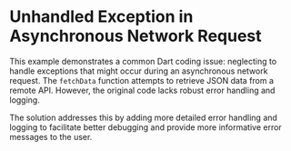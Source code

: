 # Unhandled Exception in Asynchronous Network Request

This example demonstrates a common Dart coding issue: neglecting to handle exceptions that might occur during an asynchronous network request.  The `fetchData` function attempts to retrieve JSON data from a remote API.  However, the original code lacks robust error handling and logging. 

The solution addresses this by adding more detailed error handling and logging to facilitate better debugging and provide more informative error messages to the user.
